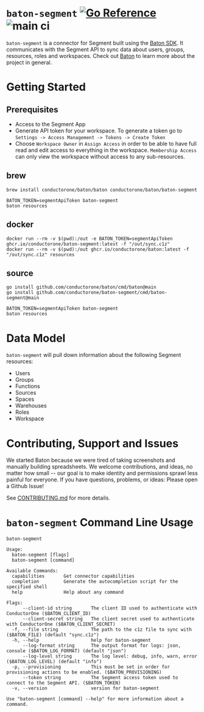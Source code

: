 # `baton-segment` [![Go Reference](https://pkg.go.dev/badge/github.com/conductorone/baton-segment.svg)](https://pkg.go.dev/github.com/conductorone/baton-segment) ![main ci](https://github.com/conductorone/baton-segment/actions/workflows/main.yaml/badge.svg)

`baton-segment` is a connector for Segment built using the [Baton SDK](https://github.com/conductorone/baton-sdk). It communicates with the Segment API to sync data about users, groups, resources, roles and workspaces.
Check out [Baton](https://github.com/conductorone/baton) to learn more about the project in general.

# Getting Started

## Prerequisites

- Access to the Segment App
- Generate API token for your workspace. To generate a token go to `Settings -> Access Management -> Tokens -> Create Token`
- Choose `Workspace Owner` in `Assign Access` in order to be able to have full read and edit access to everything in the workspace. `Membership Access` can only view the workspace without access to any sub-resources.

## brew

```
brew install conductorone/baton/baton conductorone/baton/baton-segment

BATON_TOKEN=segmentApiToken baton-segment
baton resources
```

## docker

```
docker run --rm -v $(pwd):/out -e BATON_TOKEN=segmentApiToken ghcr.io/conductorone/baton-segment:latest -f "/out/sync.c1z"
docker run --rm -v $(pwd):/out ghcr.io/conductorone/baton:latest -f "/out/sync.c1z" resources
```

## source

```
go install github.com/conductorone/baton/cmd/baton@main
go install github.com/conductorone/baton-segment/cmd/baton-segment@main

BATON_TOKEN=segmentApiToken baton-segment
baton resources
```

# Data Model

`baton-segment` will pull down information about the following Segment resources:

- Users
- Groups
- Functions
- Sources
- Spaces
- Warehouses
- Roles
- Workspace

# Contributing, Support and Issues

We started Baton because we were tired of taking screenshots and manually building spreadsheets. We welcome contributions, and ideas, no matter how small -- our goal is to make identity and permissions sprawl less painful for everyone. If you have questions, problems, or ideas: Please open a Github Issue!

See [CONTRIBUTING.md](https://github.com/ConductorOne/baton/blob/main/CONTRIBUTING.md) for more details.

# `baton-segment` Command Line Usage

```
baton-segment

Usage:
  baton-segment [flags]
  baton-segment [command]

Available Commands:
  capabilities       Get connector capabilities
  completion         Generate the autocompletion script for the specified shell
  help               Help about any command

Flags:
      --client-id string       The client ID used to authenticate with ConductorOne ($BATON_CLIENT_ID)
      --client-secret string   The client secret used to authenticate with ConductorOne ($BATON_CLIENT_SECRET)
  -f, --file string            The path to the c1z file to sync with ($BATON_FILE) (default "sync.c1z")
  -h, --help                   help for baton-segment
      --log-format string      The output format for logs: json, console ($BATON_LOG_FORMAT) (default "json")
      --log-level string       The log level: debug, info, warn, error ($BATON_LOG_LEVEL) (default "info")
  -p, --provisioning           This must be set in order for provisioning actions to be enabled. ($BATON_PROVISIONING)
      --token string           The Segment access token used to connect to the Segment API. ($BATON_TOKEN)
  -v, --version                version for baton-segment

Use "baton-segment [command] --help" for more information about a command.
```
